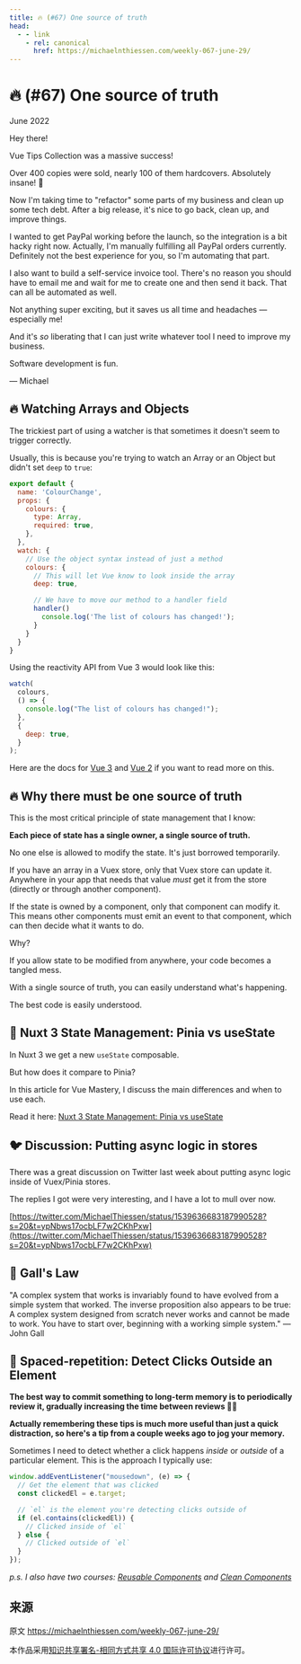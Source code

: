 ```yaml
---
title: 🔥 (#67) One source of truth
head:
  - - link
    - rel: canonical
      href: https://michaelnthiessen.com/weekly-067-june-29/
---
```


# 🔥 (#67) One source of truth

June 2022

Hey there!

Vue Tips Collection was a massive success!

Over 400 copies were sold, nearly 100 of them hardcovers. Absolutely insane! 🤯

Now I'm taking time to "refactor" some parts of my business and clean up some tech debt. After a big release, it's nice to go back, clean up, and improve things.

I wanted to get PayPal working before the launch, so the integration is a bit hacky right now. Actually, I'm manually fulfilling all PayPal orders currently. Definitely not the best experience for you, so I'm automating that part.

I also want to build a self-service invoice tool. There's no reason you should have to email me and wait for me to create one and then send it back. That can all be automated as well.

Not anything super exciting, but it saves us all time and headaches — especially me!

And it's _so_ liberating that I can just write whatever tool I need to improve my business.

Software development is fun.

— Michael

## 🔥 Watching Arrays and Objects

The trickiest part of using a watcher is that sometimes it doesn't seem to trigger correctly.

Usually, this is because you're trying to watch an Array or an Object but didn't set `deep` to `true`:

```javascript
export default {
  name: 'ColourChange',
  props: {
    colours: {
      type: Array,
      required: true,
    },
  },
  watch: {
    // Use the object syntax instead of just a method
    colours: {
      // This will let Vue know to look inside the array
      deep: true,

      // We have to move our method to a handler field
      handler()
        console.log('The list of colours has changed!');
      }
    }
  }
}
```

Using the reactivity API from Vue 3 would look like this:

```javascript
watch(
  colours,
  () => {
    console.log("The list of colours has changed!");
  },
  {
    deep: true,
  }
);
```

Here are the docs for [Vue 3](https://v3.vuejs.org/api/computed-watch-api.html#computed) and [Vue 2](https://vuejs.org/v2/api/#watch) if you want to read more on this.

## 🔥 Why there must be one source of truth

This is the most critical principle of state management that I know:

**Each piece of state has a single owner, a single source of truth.**

No one else is allowed to modify the state. It's just borrowed temporarily.

If you have an array in a Vuex store, only that Vuex store can update it. Anywhere in your app that needs that value _must_ get it from the store (directly or through another component).

If the state is owned by a component, only that component can modify it. This means other components must emit an event to that component, which can then decide what it wants to do.

Why?

If you allow state to be modified from anywhere, your code becomes a tangled mess.

With a single source of truth, you can easily understand what's happening.

The best code is easily understood.

## 📜 Nuxt 3 State Management: Pinia vs useState

In Nuxt 3 we get a new `useState` composable.

But how does it compare to Pinia?

In this article for Vue Mastery, I discuss the main differences and when to use each.

Read it here: [Nuxt 3 State Management: Pinia vs useState](https://www.vuemastery.com/blog/nuxt-3-state-mangement-pinia-vs-usestate)

## 🐦 Discussion: Putting async logic in stores

There was a great discussion on Twitter last week about putting async logic inside of Vuex/Pinia stores.

The replies I got were very interesting, and I have a lot to mull over now.

[https://twitter.com/MichaelThiessen/status/1539636683187990528?s=20&t=ypNbws17ocbLF7w2CKhPxw](https://twitter.com/MichaelThiessen/status/1539636683187990528?s=20&t=ypNbws17ocbLF7w2CKhPxw)

## 💬 Gall's Law

"A complex system that works is invariably found to have evolved from a simple system that worked. The inverse proposition also appears to be true: A complex system designed from scratch never works and cannot be made to work. You have to start over, beginning with a working simple system." —John Gall

## 🧠 Spaced-repetition: Detect Clicks Outside an Element

**The best way to commit something to long-term memory is to periodically review it, gradually increasing the time between reviews 👨‍🔬**

**Actually remembering these tips is much more useful than just a quick distraction, so here's a tip from a couple weeks ago to jog your memory.**

Sometimes I need to detect whether a click happens _inside_ or _outside_ of a particular element. This is the approach I typically use:

```javascript
window.addEventListener("mousedown", (e) => {
  // Get the element that was clicked
  const clickedEl = e.target;

  // `el` is the element you're detecting clicks outside of
  if (el.contains(clickedEl)) {
    // Clicked inside of `el`
  } else {
    // Clicked outside of `el`
  }
});
```

_p.s. I also have two courses: [Reusable Components](https://michaelnthiessen.com/reusable-components) and [Clean Components](https://michaelnthiessen.com/clean-components)_

## 来源

原文 https://michaelnthiessen.com/weekly-067-june-29/

本作品采用[知识共享署名-相同方式共享 4.0 国际许可协议](http://creativecommons.org/licenses/by-sa/4.0/)进行许可。
